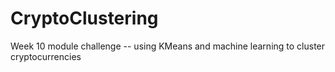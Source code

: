 # CryptoClustering
Week 10 module challenge -- using KMeans and machine learning to cluster cryptocurrencies
